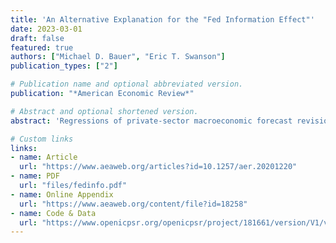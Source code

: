 ```yaml
---
title: 'An Alternative Explanation for the "Fed Information Effect"'
date: 2023-03-01
draft: false
featured: true
authors: ["Michael D. Bauer", "Eric T. Swanson"]
publication_types: ["2"]

# Publication name and optional abbreviated version.
publication: "*American Economic Review*"

# Abstract and optional shortened version.
abstract: 'Regressions of private-sector macroeconomic forecast revisions on monetary policy surprises often produce coefficients with signs opposite to standard macroeconomic models.  The "Fed information effect" argues these puzzling results are due to monetary policy surprises revealing Fed private information.  We show they are also consistent with a "Fed response to news" channel, where both the Fed and professional forecasters respond to incoming economic news.  We present new evidence challenging the Fed information effect and supporting the Fed response to news channel, including: regressions that control for economic news, our own survey of professional forecasters, and financial market responses to FOMC announcements.'

# Custom links
links:
- name: Article
  url: "https://www.aeaweb.org/articles?id=10.1257/aer.20201220"
- name: PDF
  url: "files/fedinfo.pdf"
- name: Online Appendix
  url: "https://www.aeaweb.org/content/file?id=18258"
- name: Code & Data
  url: "https://www.openicpsr.org/openicpsr/project/181661/version/V1/view"
---
```

